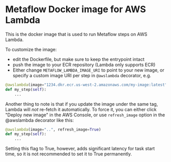 # Metaflow Docker image for AWS Lambda

This is the docker image that is used to run Metaflow steps on AWS Lambda.

To customize the image:
* edit the Dockerfile, but make sure to keep the entrypoint intact
* push the image to your ECR repository (Lambda only supports ECR)
* Either change `METAFLOW_LAMBDA_IMAGE_URI` to point to your new image, or specify a custom image URI per step in `@awslambda` decorator, e.g.
```python
@awslambda(image="1234.dkr.ecr.us-west-2.amazonaws.com/my-image:latest")
def my_step(self):
    ...
```

Another thing to note is that if you update the image under the same tag, Lambda will _not_ re-fetch it automatically. To force it, you can either click "Deploy new image" in the AWS Console, or use `refresh_image` option in the @awslambda decorator like this:
```python
@awslambda(image="..", refresh_image=True)
def my_step(self):
    ...
```

Setting this flag to True, however, adds significant latency for task start time, so it is not recommended to set it to True permanently.
